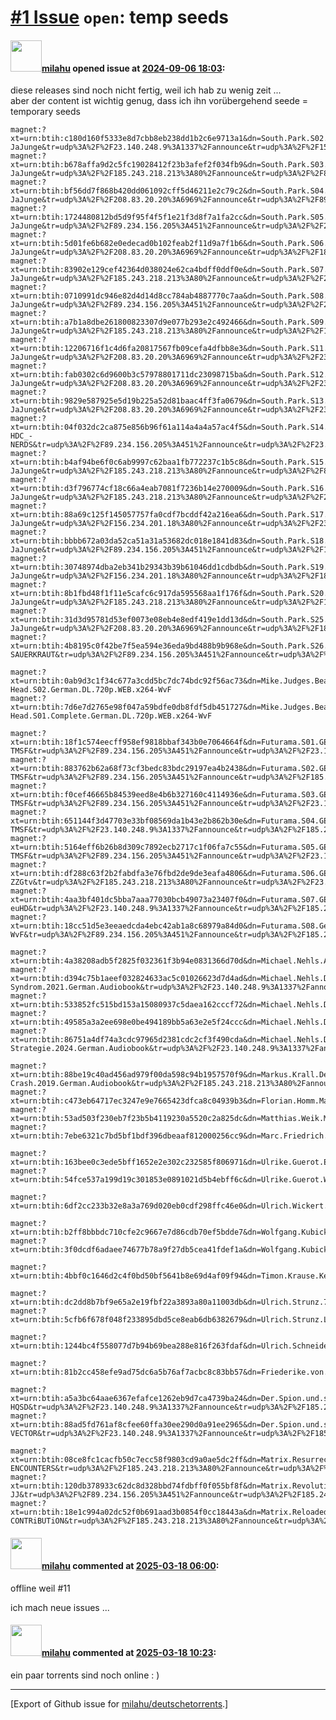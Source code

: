 # [\#1 Issue](https://github.com/milahu/deutschetorrents/issues/1) `open`: temp seeds

#### <img src="https://avatars.githubusercontent.com/u/12958815?v=4" width="50">[milahu](https://github.com/milahu) opened issue at [2024-09-06 18:03](https://github.com/milahu/deutschetorrents/issues/1):

diese releases sind noch nicht fertig, weil ich hab zu wenig zeit ...  
aber der content ist wichtig genug, dass ich ihn vorübergehend seede =
temporary seeds

    magnet:?xt=urn:btih:c180d160f5333e8d7cbb8eb238dd1b2c6e9713a1&dn=South.Park.S02.German.DL.AC3D.720p.BluRay.x264-JaJunge&tr=udp%3A%2F%2F23.140.248.9%3A1337%2Fannounce&tr=udp%3A%2F%2F156.234.201.18%3A80%2Fannounce&tr=udp%3A%2F%2F185.243.218.213%3A80%2Fannounce&tr=udp%3A%2F%2F89.234.156.205%3A451%2Fannounce&tr=udp%3A%2F%2F208.83.20.20%3A6969%2Fannounce&tr=udp%3A%2F%2F93.158.213.92%3A1337%2Fannounce
    magnet:?xt=urn:btih:b678affa9d2c5fc19028412f23b3afef2f034fb9&dn=South.Park.S03.German.DL.AC3D.720p.BluRay.x264-JaJunge&tr=udp%3A%2F%2F185.243.218.213%3A80%2Fannounce&tr=udp%3A%2F%2F89.234.156.205%3A451%2Fannounce&tr=udp%3A%2F%2F156.234.201.18%3A80%2Fannounce&tr=udp%3A%2F%2F23.140.248.9%3A1337%2Fannounce&tr=udp%3A%2F%2F208.83.20.20%3A6969%2Fannounce&tr=udp%3A%2F%2F93.158.213.92%3A1337%2Fannounce
    magnet:?xt=urn:btih:bf56dd7f868b420dd061092cff5d46211e2c79c2&dn=South.Park.S04.German.DL.AC3D.720p.BluRay.x264-JaJunge&tr=udp%3A%2F%2F208.83.20.20%3A6969%2Fannounce&tr=udp%3A%2F%2F89.234.156.205%3A451%2Fannounce&tr=udp%3A%2F%2F185.243.218.213%3A80%2Fannounce&tr=udp%3A%2F%2F156.234.201.18%3A80%2Fannounce&tr=udp%3A%2F%2F23.140.248.9%3A1337%2Fannounce&tr=udp%3A%2F%2F93.158.213.92%3A1337%2Fannounce
    magnet:?xt=urn:btih:1724480812bd5d9f95f4f5f1e21f3d8f7a1fa2cc&dn=South.Park.S05.German.DL.AC3D.720p.BluRay.x264-JaJunge&tr=udp%3A%2F%2F89.234.156.205%3A451%2Fannounce&tr=udp%3A%2F%2F208.83.20.20%3A6969%2Fannounce&tr=udp%3A%2F%2F23.140.248.9%3A1337%2Fannounce&tr=udp%3A%2F%2F156.234.201.18%3A80%2Fannounce&tr=udp%3A%2F%2F185.243.218.213%3A80%2Fannounce&tr=udp%3A%2F%2F93.158.213.92%3A1337%2Fannounce
    magnet:?xt=urn:btih:5d01fe6b682e0edecad0b102feab2f11d9a7f1b6&dn=South.Park.S06.German.DL.AC3D.720p.BluRay.x264-JaJunge&tr=udp%3A%2F%2F208.83.20.20%3A6969%2Fannounce&tr=udp%3A%2F%2F185.243.218.213%3A80%2Fannounce&tr=udp%3A%2F%2F89.234.156.205%3A451%2Fannounce&tr=udp%3A%2F%2F23.140.248.9%3A1337%2Fannounce&tr=udp%3A%2F%2F156.234.201.18%3A80%2Fannounce&tr=udp%3A%2F%2F93.158.213.92%3A1337%2Fannounce
    magnet:?xt=urn:btih:83902e129cef42364d038024e62ca4bdff0ddf0e&dn=South.Park.S07.German.DL.AC3D.720p.BluRay.x264-JaJunge&tr=udp%3A%2F%2F185.243.218.213%3A80%2Fannounce&tr=udp%3A%2F%2F23.140.248.9%3A1337%2Fannounce&tr=udp%3A%2F%2F89.234.156.205%3A451%2Fannounce&tr=udp%3A%2F%2F208.83.20.20%3A6969%2Fannounce&tr=udp%3A%2F%2F156.234.201.18%3A80%2Fannounce&tr=udp%3A%2F%2F93.158.213.92%3A1337%2Fannounce
    magnet:?xt=urn:btih:0710991dc946e82d4d14d8cc784ab4887770c7aa&dn=South.Park.S08.German.DL.AC3D.720p.BluRay.x264-JaJunge&tr=udp%3A%2F%2F89.234.156.205%3A451%2Fannounce&tr=udp%3A%2F%2F23.140.248.9%3A1337%2Fannounce&tr=udp%3A%2F%2F208.83.20.20%3A6969%2Fannounce&tr=udp%3A%2F%2F185.243.218.213%3A80%2Fannounce&tr=udp%3A%2F%2F156.234.201.18%3A80%2Fannounce&tr=udp%3A%2F%2F93.158.213.92%3A1337%2Fannounce
    magnet:?xt=urn:btih:a7b1a8dbe261800823307d9e077b293e2c492466&dn=South.Park.S09.German.DL.AC3D.720p.BluRay.x264-JaJunge&tr=udp%3A%2F%2F185.243.218.213%3A80%2Fannounce&tr=udp%3A%2F%2F156.234.201.18%3A80%2Fannounce&tr=udp%3A%2F%2F89.234.156.205%3A451%2Fannounce&tr=udp%3A%2F%2F23.140.248.9%3A1337%2Fannounce&tr=udp%3A%2F%2F208.83.20.20%3A6969%2Fannounce&tr=udp%3A%2F%2F93.158.213.92%3A1337%2Fannounce
    magnet:?xt=urn:btih:12206716f1c4d6fa20817567fb09cefa4dfbb8e3&dn=South.Park.S11.German.DL.AC3D.720p.BluRay.x264-JaJunge&tr=udp%3A%2F%2F208.83.20.20%3A6969%2Fannounce&tr=udp%3A%2F%2F23.140.248.9%3A1337%2Fannounce&tr=udp%3A%2F%2F185.243.218.213%3A80%2Fannounce&tr=udp%3A%2F%2F156.234.201.18%3A80%2Fannounce&tr=udp%3A%2F%2F89.234.156.205%3A451%2Fannounce&tr=udp%3A%2F%2F93.158.213.92%3A1337%2Fannounce
    magnet:?xt=urn:btih:fab0302c6d9600b3c57978801711dc23098715ba&dn=South.Park.S12.German.DL.AC3D.720p.BluRay.x264-JaJunge&tr=udp%3A%2F%2F208.83.20.20%3A6969%2Fannounce&tr=udp%3A%2F%2F23.140.248.9%3A1337%2Fannounce&tr=udp%3A%2F%2F185.243.218.213%3A80%2Fannounce&tr=udp%3A%2F%2F156.234.201.18%3A80%2Fannounce&tr=udp%3A%2F%2F89.234.156.205%3A451%2Fannounce&tr=udp%3A%2F%2F93.158.213.92%3A1337%2Fannounce
    magnet:?xt=urn:btih:9829e587925e5d19b225a52d81baac4ff3fa0679&dn=South.Park.S13.German.DL.AC3D.720p.BluRay.x264-JaJunge&tr=udp%3A%2F%2F208.83.20.20%3A6969%2Fannounce&tr=udp%3A%2F%2F23.140.248.9%3A1337%2Fannounce&tr=udp%3A%2F%2F185.243.218.213%3A80%2Fannounce&tr=udp%3A%2F%2F156.234.201.18%3A80%2Fannounce&tr=udp%3A%2F%2F89.234.156.205%3A451%2Fannounce&tr=udp%3A%2F%2F93.158.213.92%3A1337%2Fannounce
    magnet:?xt=urn:btih:04f032dc2ca875e856b96f61a114a4a4a57ac4f5&dn=South.Park.S14.German.Dubbed.DL.AC3.720p.BluRay.x264-HDC_-NERDS&tr=udp%3A%2F%2F89.234.156.205%3A451%2Fannounce&tr=udp%3A%2F%2F23.140.248.9%3A1337%2Fannounce&tr=udp%3A%2F%2F156.234.201.18%3A80%2Fannounce&tr=udp%3A%2F%2F185.243.218.213%3A80%2Fannounce&tr=udp%3A%2F%2F208.83.20.20%3A6969%2Fannounce&tr=udp%3A%2F%2F93.158.213.92%3A1337%2Fannounce
    magnet:?xt=urn:btih:b4af94be6f0c6ab9997c62baa1fb772237c1b5c8&dn=South.Park.S15.German.DL.AC3D.720p.BluRay.x264-JaJunge&tr=udp%3A%2F%2F185.243.218.213%3A80%2Fannounce&tr=udp%3A%2F%2F89.234.156.205%3A451%2Fannounce&tr=udp%3A%2F%2F23.140.248.9%3A1337%2Fannounce&tr=udp%3A%2F%2F156.234.201.18%3A80%2Fannounce&tr=udp%3A%2F%2F208.83.20.20%3A6969%2Fannounce&tr=udp%3A%2F%2F93.158.213.92%3A1337%2Fannounce
    magnet:?xt=urn:btih:d3f796774cf18c66a4eab7081f7236b14e270009&dn=South.Park.S16.German.DL.AC3D.720p.BluRay.x264-JaJunge&tr=udp%3A%2F%2F185.243.218.213%3A80%2Fannounce&tr=udp%3A%2F%2F208.83.20.20%3A6969%2Fannounce&tr=udp%3A%2F%2F156.234.201.18%3A80%2Fannounce&tr=udp%3A%2F%2F89.234.156.205%3A451%2Fannounce&tr=udp%3A%2F%2F23.140.248.9%3A1337%2Fannounce&tr=udp%3A%2F%2F93.158.213.92%3A1337%2Fannounce
    magnet:?xt=urn:btih:88a69c125f145057757fa0cdf7bcddf42a216ea6&dn=South.Park.S17.German.DL.AC3D.720p.BluRay.iNTERNAL.x264-JaJunge&tr=udp%3A%2F%2F156.234.201.18%3A80%2Fannounce&tr=udp%3A%2F%2F23.140.248.9%3A1337%2Fannounce&tr=udp%3A%2F%2F185.243.218.213%3A80%2Fannounce&tr=udp%3A%2F%2F208.83.20.20%3A6969%2Fannounce&tr=udp%3A%2F%2F89.234.156.205%3A451%2Fannounce&tr=udp%3A%2F%2F93.158.213.92%3A1337%2Fannounce
    magnet:?xt=urn:btih:bbbb672a03da52ca51a31a53682dc018e1841d83&dn=South.Park.S18.German.DL.AC3D.720p.BluRay.x264-JaJunge&tr=udp%3A%2F%2F89.234.156.205%3A451%2Fannounce&tr=udp%3A%2F%2F156.234.201.18%3A80%2Fannounce&tr=udp%3A%2F%2F208.83.20.20%3A6969%2Fannounce&tr=udp%3A%2F%2F23.140.248.9%3A1337%2Fannounce&tr=udp%3A%2F%2F185.243.218.213%3A80%2Fannounce&tr=udp%3A%2F%2F93.158.213.92%3A1337%2Fannounce
    magnet:?xt=urn:btih:30748974dba2eb341b29343b39b61046dd1cdbdb&dn=South.Park.S19.German.DL.AC3D.720p.BluRay.x264-JaJunge&tr=udp%3A%2F%2F156.234.201.18%3A80%2Fannounce&tr=udp%3A%2F%2F185.243.218.213%3A80%2Fannounce&tr=udp%3A%2F%2F23.140.248.9%3A1337%2Fannounce&tr=udp%3A%2F%2F208.83.20.20%3A6969%2Fannounce&tr=udp%3A%2F%2F89.234.156.205%3A451%2Fannounce&tr=udp%3A%2F%2F93.158.213.92%3A1337%2Fannounce
    magnet:?xt=urn:btih:8b1fbd48f1f11e5cafc6c917da595568aa1f176f&dn=South.Park.S20.German.DL.AC3D.720p.BluRay.x264-JaJunge&tr=udp%3A%2F%2F185.243.218.213%3A80%2Fannounce&tr=udp%3A%2F%2F156.234.201.18%3A80%2Fannounce&tr=udp%3A%2F%2F23.140.248.9%3A1337%2Fannounce&tr=udp%3A%2F%2F89.234.156.205%3A451%2Fannounce&tr=udp%3A%2F%2F208.83.20.20%3A6969%2Fannounce&tr=udp%3A%2F%2F93.158.213.92%3A1337%2Fannounce
    magnet:?xt=urn:btih:31d3d95781d53ef0073e08eb4e8edf419e1dd13d&dn=South.Park.S25.German.DL.Dubbed.720p.WEBRiP.x264-JaJunge&tr=udp%3A%2F%2F208.83.20.20%3A6969%2Fannounce&tr=udp%3A%2F%2F185.243.218.213%3A80%2Fannounce&tr=udp%3A%2F%2F156.234.201.18%3A80%2Fannounce&tr=udp%3A%2F%2F89.234.156.205%3A451%2Fannounce&tr=udp%3A%2F%2F23.140.248.9%3A1337%2Fannounce&tr=udp%3A%2F%2F93.158.213.92%3A1337%2Fannounce
    magnet:?xt=urn:btih:4b8195c0f42be7f5ea594e36eda9bd488b9b968e&dn=South.Park.S26.GERMAN.DL.720p.WEB.h264-SAUERKRAUT&tr=udp%3A%2F%2F89.234.156.205%3A451%2Fannounce&tr=udp%3A%2F%2F156.234.201.18%3A80%2Fannounce&tr=udp%3A%2F%2F185.243.218.213%3A80%2Fannounce&tr=udp%3A%2F%2F23.140.248.9%3A1337%2Fannounce&tr=udp%3A%2F%2F208.83.20.20%3A6969%2Fannounce&tr=udp%3A%2F%2F93.158.213.92%3A1337%2Fannounce

    magnet:?xt=urn:btih:0ab9d3c1f34c677a3cdd5bc7dc74bdc92f56ac73&dn=Mike.Judges.Beavis.and.Butt-Head.S02.German.DL.720p.WEB.x264-WvF
    magnet:?xt=urn:btih:7d6e7d2765e98f047a59bdfe0db8fdf5db451727&dn=Mike.Judges.Beavis.and.Butt-Head.S01.Complete.German.DL.720p.WEB.x264-WvF

    magnet:?xt=urn:btih:18f1c574eecff958ef9818bbaf343b0e7064664f&dn=Futurama.S01.GERMAN.DL.FS.720p.HDTV.x264-TMSF&tr=udp%3A%2F%2F89.234.156.205%3A451%2Fannounce&tr=udp%3A%2F%2F23.140.248.9%3A1337%2Fannounce&tr=udp%3A%2F%2F185.243.218.213%3A80%2Fannounce&tr=udp%3A%2F%2F93.158.213.92%3A1337%2Fannounce
    magnet:?xt=urn:btih:883762b62a68f73cf3bedc83bdc29197ea4b2438&dn=Futurama.S02.GERMAN.DL.FS.720p.HDTV.x264-TMSF&tr=udp%3A%2F%2F89.234.156.205%3A451%2Fannounce&tr=udp%3A%2F%2F185.243.218.213%3A80%2Fannounce&tr=udp%3A%2F%2F23.140.248.9%3A1337%2Fannounce&tr=udp%3A%2F%2F93.158.213.92%3A1337%2Fannounce
    magnet:?xt=urn:btih:f0cef46665b84539eed8e4b6b327160c4114936e&dn=Futurama.S03.GERMAN.DL.FS.720p.HDTV.x264-TMSF&tr=udp%3A%2F%2F89.234.156.205%3A451%2Fannounce&tr=udp%3A%2F%2F23.140.248.9%3A1337%2Fannounce&tr=udp%3A%2F%2F185.243.218.213%3A80%2Fannounce&tr=udp%3A%2F%2F93.158.213.92%3A1337%2Fannounce
    magnet:?xt=urn:btih:651144f3d47703e33bf08569da1b43e2b862b30e&dn=Futurama.S04.GERMAN.DL.FS.720p.HDTV.x264-TMSF&tr=udp%3A%2F%2F23.140.248.9%3A1337%2Fannounce&tr=udp%3A%2F%2F185.243.218.213%3A80%2Fannounce&tr=udp%3A%2F%2F89.234.156.205%3A451%2Fannounce&tr=udp%3A%2F%2F93.158.213.92%3A1337%2Fannounce
    magnet:?xt=urn:btih:5164eff6b26b8d309c7892ecb2717c1f06fa7c55&dn=Futurama.S05.GERMAN.DL.FS.720p.HDTV.x264-TMSF&tr=udp%3A%2F%2F89.234.156.205%3A451%2Fannounce&tr=udp%3A%2F%2F23.140.248.9%3A1337%2Fannounce&tr=udp%3A%2F%2F185.243.218.213%3A80%2Fannounce&tr=udp%3A%2F%2F93.158.213.92%3A1337%2Fannounce
    magnet:?xt=urn:btih:df288c63f2b2fabdfa3e76fbd2de9de3eafa4806&dn=Futurama.S06.GERMAN.DUBBED.720p.BLURAY.x264-ZZGtv&tr=udp%3A%2F%2F185.243.218.213%3A80%2Fannounce&tr=udp%3A%2F%2F23.140.248.9%3A1337%2Fannounce&tr=udp%3A%2F%2F89.234.156.205%3A451%2Fannounce&tr=udp%3A%2F%2F93.158.213.92%3A1337%2Fannounce
    magnet:?xt=urn:btih:4aa3bf401dc5bba7aaa77030bcb49073a23407f0&dn=Futurama.S07.GERMAN.DUBBED.DL.720p.BluRay.x264-euHD&tr=udp%3A%2F%2F23.140.248.9%3A1337%2Fannounce&tr=udp%3A%2F%2F185.243.218.213%3A80%2Fannounce&tr=udp%3A%2F%2F89.234.156.205%3A451%2Fannounce&tr=udp%3A%2F%2F93.158.213.92%3A1337%2Fannounce
    magnet:?xt=urn:btih:18cc51d5e3eeaedcda4ebc42ab1a8c68979a84d0&dn=Futurama.S08.German.DL.720p.WEB.h264-WvF&tr=udp%3A%2F%2F89.234.156.205%3A451%2Fannounce&tr=udp%3A%2F%2F185.243.218.213%3A80%2Fannounce&tr=udp%3A%2F%2F23.140.248.9%3A1337%2Fannounce&tr=udp%3A%2F%2F93.158.213.92%3A1337%2Fannounce

    magnet:?xt=urn:btih:4a38208adb5f2825f032361f3b94e0831366d70d&dn=Michael.Nehls.Alzheimer.ist.heilbar.2024.German.Audiobook&tr=udp%3A%2F%2F23.140.248.9%3A1337%2Fannounce&tr=udp%3A%2F%2F185.243.218.213%3A80%2Fannounce&tr=udp%3A%2F%2F89.234.156.205%3A451%2Fannounce&tr=udp%3A%2F%2F93.158.213.92%3A1337%2Fannounce
    magnet:?xt=urn:btih:d394c75b1aeef032824633ac5c01026623d7d4ad&dn=Michael.Nehls.Das.Corona-Syndrom.2021.German.Audiobook&tr=udp%3A%2F%2F23.140.248.9%3A1337%2Fannounce&tr=udp%3A%2F%2F89.234.156.205%3A451%2Fannounce&tr=udp%3A%2F%2F185.243.218.213%3A80%2Fannounce&tr=udp%3A%2F%2F93.158.213.92%3A1337%2Fannounce
    magnet:?xt=urn:btih:533852fc515bd153a15080937c5daea162cccf72&dn=Michael.Nehls.Das.ersch%C3%B6pfte.Gehirn.2022.German.Audiobook&tr=udp%3A%2F%2F89.234.156.205%3A451%2Fannounce&tr=udp%3A%2F%2F23.140.248.9%3A1337%2Fannounce&tr=udp%3A%2F%2F185.243.218.213%3A80%2Fannounce&tr=udp%3A%2F%2F93.158.213.92%3A1337%2Fannounce
    magnet:?xt=urn:btih:49585a3a2ee698e0be494189bb5a63e2e5f24ccc&dn=Michael.Nehls.Die.Alzheimer.L%C3%BCge.2024.German.Audiobook&tr=udp%3A%2F%2F89.234.156.205%3A451%2Fannounce&tr=udp%3A%2F%2F23.140.248.9%3A1337%2Fannounce&tr=udp%3A%2F%2F185.243.218.213%3A80%2Fannounce&tr=udp%3A%2F%2F93.158.213.92%3A1337%2Fannounce
    magnet:?xt=urn:btih:86751a4df74a3cdc97965d2381cdc2cf3f490cda&dn=Michael.Nehls.Die.Methusalem-Strategie.2024.German.Audiobook&tr=udp%3A%2F%2F23.140.248.9%3A1337%2Fannounce&tr=udp%3A%2F%2F185.243.218.213%3A80%2Fannounce&tr=udp%3A%2F%2F89.234.156.205%3A451%2Fannounce&tr=udp%3A%2F%2F93.158.213.92%3A1337%2Fannounce

    magnet:?xt=urn:btih:88be19c40ad456ad979f00da598c94b1957570f9&dn=Markus.Krall.Der.Draghi-Crash.2019.German.Audiobook&tr=udp%3A%2F%2F185.243.218.213%3A80%2Fannounce&tr=udp%3A%2F%2F89.234.156.205%3A451%2Fannounce&tr=udp%3A%2F%2F23.140.248.9%3A1337%2Fannounce&tr=udp%3A%2F%2F93.158.213.92%3A1337%2Fannounce
    magnet:?xt=urn:btih:c473eb64717ec3247e9e7665423dfca8c04939b3&dn=Florian.Homm.Markus.Krall.Moritz.Hessel.Der.Crash.ist.da.2019.German.Audiobook&tr=udp%3A%2F%2F185.243.218.213%3A80%2Fannounce&tr=udp%3A%2F%2F89.234.156.205%3A451%2Fannounce&tr=udp%3A%2F%2F23.140.248.9%3A1337%2Fannounce&tr=udp%3A%2F%2F93.158.213.92%3A1337%2Fannounce
    magnet:?xt=urn:btih:53ad503f230eb7f23b5b4119230a5520c2a825dc&dn=Matthias.Weik.Marc.Friedrich.Der.gr%C3%B6%C3%9Fte.Crash.aller.Zeiten.2019.German.Audiobook&tr=udp%3A%2F%2F23.140.248.9%3A1337%2Fannounce&tr=udp%3A%2F%2F185.243.218.213%3A80%2Fannounce&tr=udp%3A%2F%2F89.234.156.205%3A451%2Fannounce&tr=udp%3A%2F%2F93.158.213.92%3A1337%2Fannounce
    magnet:?xt=urn:btih:7ebe6321c7bd5bf1bdf396dbeaaf812000256cc9&dn=Marc.Friedrich.Florian.K%C3%B6ssler.Die.gr%C3%B6%C3%9Fte.Revolution.aller.Zeiten.2024.German.Audiobook&tr=udp%3A%2F%2F23.140.248.9%3A1337%2Fannounce&tr=udp%3A%2F%2F89.234.156.205%3A451%2Fannounce&tr=udp%3A%2F%2F185.243.218.213%3A80%2Fannounce&tr=udp%3A%2F%2F93.158.213.92%3A1337%2Fannounce

    magnet:?xt=urn:btih:163bee0c3ede5bff1652e2e302c232585f806971&dn=Ulrike.Guerot.Endspiel.Europa.2022.German.Audiobook&tr=udp%3A%2F%2F23.140.248.9%3A1337%2Fannounce&tr=udp%3A%2F%2F185.243.218.213%3A80%2Fannounce&tr=udp%3A%2F%2F89.234.156.205%3A451%2Fannounce&tr=udp%3A%2F%2F93.158.213.92%3A1337%2Fannounce
    magnet:?xt=urn:btih:54fce537a199d19c301853e0891021d5b4ebff6c&dn=Ulrike.Guerot.Wer.schweigt.stimmt.zu.2022.German.Audiobook&tr=udp%3A%2F%2F185.243.218.213%3A80%2Fannounce&tr=udp%3A%2F%2F89.234.156.205%3A451%2Fannounce&tr=udp%3A%2F%2F23.140.248.9%3A1337%2Fannounce&tr=udp%3A%2F%2F93.158.213.92%3A1337%2Fannounce

    magnet:?xt=urn:btih:6df2cc233b32e8a3a769d020eb0cdf298ffc46e0&dn=Ulrich.Wickert.Der.Ehrliche.ist.der.Dumme.2022.German.Audiobook&tr=udp%3A%2F%2F89.234.156.205%3A451%2Fannounce&tr=udp%3A%2F%2F185.243.218.213%3A80%2Fannounce&tr=udp%3A%2F%2F23.140.248.9%3A1337%2Fannounce&tr=udp%3A%2F%2F93.158.213.92%3A1337%2Fannounce

    magnet:?xt=urn:btih:b2ff8bbbdc710cfe2c9667e7d86cdb70ef5bdde7&dn=Wolfgang.Kubicki.Meinungsunfreiheit.2020.German.Audiobook&tr=udp%3A%2F%2F185.243.218.213%3A80%2Fannounce&tr=udp%3A%2F%2F89.234.156.205%3A451%2Fannounce&tr=udp%3A%2F%2F23.140.248.9%3A1337%2Fannounce&tr=udp%3A%2F%2F93.158.213.92%3A1337%2Fannounce
    magnet:?xt=urn:btih:3f0dcdf6adaee74677b78a9f27db5cea41fdef1a&dn=Wolfgang.Kubicki.Die.erdr%C3%BCckte.Freiheit.2021.German.Audiobook&tr=udp%3A%2F%2F89.234.156.205%3A451%2Fannounce&tr=udp%3A%2F%2F185.243.218.213%3A80%2Fannounce&tr=udp%3A%2F%2F23.140.248.9%3A1337%2Fannounce&tr=udp%3A%2F%2F93.158.213.92%3A1337%2Fannounce

    magnet:?xt=urn:btih:4bbf0c1646d2c4f0bd50bf5641b8e69d4af09f94&dn=Timon.Krause.Kennen.wir.uns.Menschenkenntnis.2020.German.Audiobook&tr=udp%3A%2F%2F23.140.248.9%3A1337%2Fannounce&tr=udp%3A%2F%2F185.243.218.213%3A80%2Fannounce&tr=udp%3A%2F%2F89.234.156.205%3A451%2Fannounce&tr=udp%3A%2F%2F93.158.213.92%3A1337%2Fannounce

    magnet:?xt=urn:btih:dc2dd8b7bf9e65a2e19fbf22a3893a80a11003db&dn=Ulrich.Strunz.77.Tipps.f%C3%BCr.einen.gesunden.Darm.2023.German.Audiobook&tr=udp%3A%2F%2F23.140.248.9%3A1337%2Fannounce&tr=udp%3A%2F%2F89.234.156.205%3A451%2Fannounce&tr=udp%3A%2F%2F185.243.218.213%3A80%2Fannounce&tr=udp%3A%2F%2F93.158.213.92%3A1337%2Fannounce
    magnet:?xt=urn:btih:5cfb6f678f048f233895dbd5ce8eab6db6382679&dn=Ulrich.Strunz.Lebensenergie.2023.German.Audiobook&tr=udp%3A%2F%2F185.243.218.213%3A80%2Fannounce&tr=udp%3A%2F%2F23.140.248.9%3A1337%2Fannounce&tr=udp%3A%2F%2F89.234.156.205%3A451%2Fannounce&tr=udp%3A%2F%2F93.158.213.92%3A1337%2Fannounce

    magnet:?xt=urn:btih:1244bc4f558077d7b94b69bea288e816f263fdaf&dn=Ulrich.Schneider.Krise.Das.Versagen.einer.Republik.2024.German.Audiobook&tr=udp%3A%2F%2F89.234.156.205%3A451%2Fannounce&tr=udp%3A%2F%2F23.140.248.9%3A1337%2Fannounce&tr=udp%3A%2F%2F185.243.218.213%3A80%2Fannounce&tr=udp%3A%2F%2F93.158.213.92%3A1337%2Fannounce

    magnet:?xt=urn:btih:81b2cc458efe9ad75dc6a5b76af7acbc8c83bb57&dn=Friederike.von.Aderkas.Wutkraft.Energie.gewinnen.Beziehungen.beleben.Grenzen.setzen.2021.German.Audiobook&tr=udp%3A%2F%2F89.234.156.205%3A451%2Fannounce&tr=udp%3A%2F%2F23.140.248.9%3A1337%2Fannounce&tr=udp%3A%2F%2F185.243.218.213%3A80%2Fannounce&tr=udp%3A%2F%2F93.158.213.92%3A1337%2Fannounce

    magnet:?xt=urn:btih:a5a3bc64aae6367efafce1262eb9d7ca4739ba24&dn=Der.Spion.und.sein.Bruder.2016.German.AC3.DL.1080p.BluRay.x264-HQSD&tr=udp%3A%2F%2F23.140.248.9%3A1337%2Fannounce&tr=udp%3A%2F%2F185.243.218.213%3A80%2Fannounce&tr=udp%3A%2F%2F89.234.156.205%3A451%2Fannounce&tr=udp%3A%2F%2F93.158.213.92%3A1337%2Fannounce
    magnet:?xt=urn:btih:88ad5fd761af8cfee60ffa30ee290d0a91ee2965&dn=Der.Spion.und.sein.Bruder.2016.German.EAC3.DL.1080p.BluRay.x265-VECTOR&tr=udp%3A%2F%2F23.140.248.9%3A1337%2Fannounce&tr=udp%3A%2F%2F185.243.218.213%3A80%2Fannounce&tr=udp%3A%2F%2F89.234.156.205%3A451%2Fannounce&tr=udp%3A%2F%2F93.158.213.92%3A1337%2Fannounce

    magnet:?xt=urn:btih:08ce8fc1cacfb50c7ecc58f9803cd9a0ae5dc2ff&dn=Matrix.Resurrections.2021.German.720p.BluRay.x264-ENCOUNTERS&tr=udp%3A%2F%2F185.243.218.213%3A80%2Fannounce&tr=udp%3A%2F%2F23.140.248.9%3A1337%2Fannounce&tr=udp%3A%2F%2F89.234.156.205%3A451%2Fannounce&tr=udp%3A%2F%2F93.158.213.92%3A1337%2Fannounce
    magnet:?xt=urn:btih:120db378933c62dc8d328bbd74fdbff0f055bf8f&dn=Matrix.Revolutions.2003.REMASTERED.German.DD51.DL.720p.BluRay.x264-JJ&tr=udp%3A%2F%2F89.234.156.205%3A451%2Fannounce&tr=udp%3A%2F%2F185.243.218.213%3A80%2Fannounce&tr=udp%3A%2F%2F23.140.248.9%3A1337%2Fannounce&tr=udp%3A%2F%2F93.158.213.92%3A1337%2Fannounce
    magnet:?xt=urn:btih:18e1c994a02dc52f0b691aad3b0854f0cc18443a&dn=Matrix.Reloaded.2003.Remastered.German.DL.1080p.BluRay.x264-CONTRiBUTiON&tr=udp%3A%2F%2F185.243.218.213%3A80%2Fannounce&tr=udp%3A%2F%2F89.234.156.205%3A451%2Fannounce&tr=udp%3A%2F%2F23.140.248.9%3A1337%2Fannounce&tr=udp%3A%2F%2F93.158.213.92%3A1337%2Fannounce

#### <img src="https://avatars.githubusercontent.com/u/12958815?v=4" width="50">[milahu](https://github.com/milahu) commented at [2025-03-18 06:00](https://github.com/milahu/deutschetorrents/issues/1#issuecomment-2731765329):

offline weil \#11

ich mach neue issues ...

#### <img src="https://avatars.githubusercontent.com/u/12958815?v=4" width="50">[milahu](https://github.com/milahu) commented at [2025-03-18 10:23](https://github.com/milahu/deutschetorrents/issues/1#issuecomment-2732566054):

ein paar torrents sind noch online : )

------------------------------------------------------------------------

\[Export of Github issue for
[milahu/deutschetorrents](https://github.com/milahu/deutschetorrents).\]
